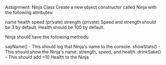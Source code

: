 Assignment: Ninja Class
Create a new object constructor called Ninja with the following attributes:

name
health
speed (private)
strength (private)
Speed and strength should be 3 by default. Health should be 100 by default.

Ninja should have the following methods:

sayName() - This should log that Ninja's name to the console.
showStats() - This should show the Ninja's name, strength, speed, and health.
drinkSake() - This should add +10 Health to the Ninja
